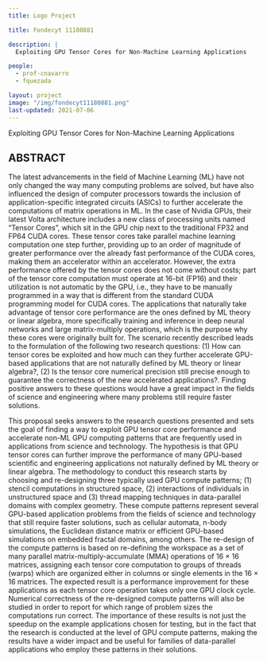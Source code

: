 ```yaml
---
title: Logo Project

title: Fondecyt 11180881

description: |
  Exploiting GPU Tensor Cores for Non-Machine Learning Applications

people:
  - prof-cnavarro
  - fquezada

layout: project
image: "/img/fondecyt11180881.png"
last-updated: 2021-07-06
---
```


Exploiting GPU Tensor Cores for Non-Machine Learning Applications

## ABSTRACT
The latest advancements in the field of Machine Learning (ML) have not only changed the way many computing problems are solved,
but have also influenced the design of computer processors towards the inclusion of application-specific integrated circuits (ASICs)
to further accelerate the computations of matrix operations in ML. In the case of Nvidia GPUs, their latest Volta architecture
includes a new class of processing units named “Tensor Cores”, which sit in the GPU chip next to the traditional FP32 and FP64
CUDA cores. These tensor cores take parallel machine learning computation one step further, providing up to an order of magnitude
of greater performance over the already fast performance of the CUDA cores, making them an accelerator within an accelerator.
However, the extra performance offered by the tensor cores does not come without costs; part of the tensor core computation must
operate at 16-bit (FP16) and their utilization is not automatic by the GPU, i.e., they have to be manually programmed in a way
that is different from the standard CUDA programming model for CUDA cores. The applications that naturally take advantage of
tensor core performance are the ones defined by ML theory or linear algebra, more specifically training and inference in deep neural
networks and large matrix-multiply operations, which is the purpose why these cores were originally built for. The scenario recently
described leads to the formulation of the following two research questions: (1) How can tensor cores be exploited and how much
can they further accelerate GPU-based applications that are not naturally defined by ML theory or linear algebra?, (2) Is the tensor
core numerical precision still precise enough to guarantee the correctness of the new accelerated applications?. Finding positive
answers to these questions would have a great impact in the fields of science and engineering where many problems still require
faster solutions.

This proposal seeks answers to the research questions presented and sets the goal of finding a way to exploit GPU tensor core
performance and accelerate non-ML GPU computing patterns that are frequently used in applications from science and technology.
The hypothesis is that GPU tensor cores can further improve the performance of many GPU-based scientific and engineering
applications not naturally defined by ML theory or linear algebra. The methodology to conduct this research starts by choosing and
re-designing three typically used GPU compute patterns; (1) stencil computations in structured space, (2) interactions of individuals
in unstructured space and (3) thread mapping techniques in data-parallel domains with complex geometry. These compute patterns
represent several GPU-based application problems from the fields of science and technology that still require faster solutions, such
as cellular automata, n-body simulations, the Euclidean distance matrix or efficient GPU-based simulations on embedded fractal
domains, among others. The re-design of the compute patterns is based on re-defining the workspace as a set of many parallel
matrix-multiply-accumulate (MMA) operations of 16 × 16 matrices, assigning each tensor core computation to groups of threads
(warps) which are organized either in columns or single elements in the 16 × 16 matrices. The expected result is a performance
improvement for these applications as each tensor core operation takes only one GPU clock cycle. Numerical correctness of the
re-designed compute patterns will also be studied in order to report for which range of problem sizes the computations run correct.
The importance of these results is not just the speedup on the example applications chosen for testing, but in the fact that the
research is conducted at the level of GPU compute patterns, making the results have a wider impact and be useful for families of
data-parallel applications who employ these patterns in their solutions.
